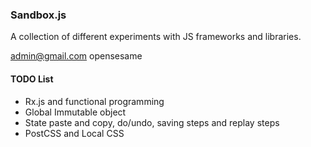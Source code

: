 ### Sandbox.js ###

A collection of different experiments with JS frameworks and libraries.


admin@gmail.com
opensesame


#### TODO List

* Rx.js and functional programming
* Global Immutable object
* State paste and copy, do/undo, saving steps and replay steps
* PostCSS and Local CSS
